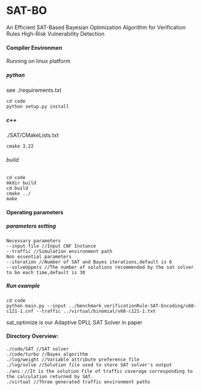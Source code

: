 # SAT-BO
An Efficient SAT-Based Bayesian Optimization Algorithm for Verification Rules High-Risk Vulnerability Detection

#### Compiler Environmen

Running on linux platform

##### python

see ./requirements.txt

```
cd code
python setup.py install
```

##### c++

./SAT/CMakeLists.txt

```
cmake 3.22	
```

###### build

```
cd code
mkdir build
cd build
cmake ../
make
```
#### Operating parameters

##### parameters setting

```
Necessary parameters
--input file //Input CNF Instance
--traffic //Simulation environment path
Non essential parameters
--iteration //Number of SAT and Bayes iterations,default is 6
--solveUppers //The number of solutions recommended by the sat solver to bo each time,default is 30
```

##### Run  example

``` 
cd code 
python main.py --input ../benchmark_verificationRule-SAT-Encoding/v68-c121-1.cnf --traffic ../virtual/binomial/v68-c121-1.txt
```

sat_optimize is our Adaptive DPLL SAT Solver in paper

#### Directory Overview:

```
./code/SAT //SAT solver
./code/turbo //Bayes algorithm
./log/weight //Variable attribute preference file
./log/solve //Solution file used to store SAT solver's output
./ans：//It is the solution file of traffic coverage corresponding to the calculation returned by SAT.
./virtual //Three generated traffic environment paths
```
